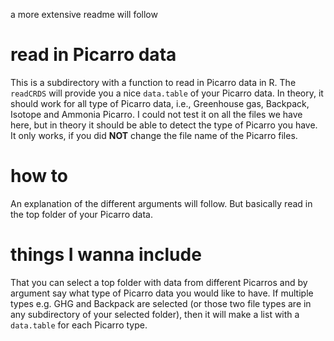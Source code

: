 a more extensive readme will follow

# read in Picarro data #
This is a subdirectory with a function to read in Picarro data in R. The `readCRDS` will provide you a nice `data.table` of your Picarro data. In theory, it should work for all type of Picarro data, i.e., Greenhouse gas, Backpack, Isotope and Ammonia Picarro.
I could not test it on all the files we have here, but in theory it should be able to detect the type of Picarro you have. It only works, if you did __NOT__ change the file name of the Picarro files.

# how to #
An explanation of the different arguments will follow. But basically read in the top folder of your Picarro data.

# things I wanna include #
That you can select a top folder with data from different Picarros and by argument say what type of Picarro data you would like to have. If multiple types e.g. GHG and Backpack are selected (or those two file types are in any subdirectory of your selected folder), then it will make a list with a `data.table` for each Picarro type.
